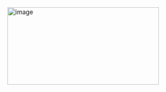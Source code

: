 <img width="343" height="175" alt="image" src="https://github.com/user-attachments/assets/09130aea-32bf-4d2b-8919-efe8234e3c2d" />
